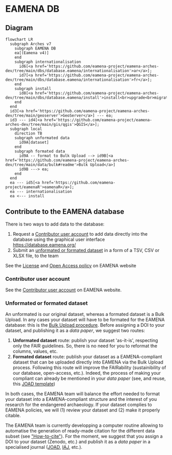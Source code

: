 # EAMENA DB

## Diagram

```mermaid
flowchart LR
  subgraph Arches v7
    subgraph EAMENA DB
    ea[(Eamena v4)]
    end
    subgraph internationalisation
      id6[<a href='https://github.com/eamena-project/eamena-arches-dev/tree/main/dbs/database.eamena/internationalisation'>ar</a>];
      id7[<a href='https://github.com/eamena-project/eamena-arches-dev/tree/main/dbs/database.eamena/internationalisation'>fr</a>];
    end 
    subgraph install
      id8[<a href='https://github.com/eamena-project/eamena-arches-dev/tree/main/dbs/database.eamena/install'>install<br>upgrade<br>migrate</a>];
    end 
  end
  id3[<a href='https://github.com/eamena-project/eamena-arches-dev/tree/main/geoserver'>GeoServer</a>] --- ea;
  id3 --- id4[<a href='https://github.com/eamena-project/eamena-arches-dev/tree/main/gis/qgis'>QGIS</a>];
  subgraph local
    direction TB
    subgraph unformated data
      id9A[dataset]
    end
    subgraph formated data
      id9A -- format to Bulk Upload --> id9B[<a href='https://github.com/eamena-project/eamena-arches-dev/tree/main/data/bulk#readme'>Bulk Upload</a>]
      id9B ---> ea;
    end
  end
  ea --- id5[<a href='https://github.com/eamena-project/eamenaR'>eamenaR</a>];
  ea --- internationalisation
  ea <--- install
```

## Contribute to the EAMENA database

There is two ways to add data to the database:

1. Request a [Contributor user account](#contributor-user-account) to add data directly into the database using the graphical user interface <https://database.eamena.org/>
2. Submit an [unformated or formated dataset](#unformated-or-formated-dataset) in a form of a TSV, CSV or XLSX file, to the team

See the [License](https://eamena.org/database#data-use) and [Open Access policy](https://eamena.org/open-access-policy) on EAMENA website

### Contributor user account

See the [Contributor user account](https://eamena.web.ox.ac.uk/open-access-policy#user-contributor) on EAMENA website.

### Unformated or formated dataset

An unformated is our original dataset, whereas a formated dataset is a Bulk Upload. In any cases your dataset will have to be formated for the EAMENA database: this is the [Bulk Upload procedure](https://github.com/eamena-project/eamena-arches-dev/tree/main/data/bulk#readme). Before assigning a DOI to your dataset, and publishing it as a *data paper*, we suggest two routes:

1. **Unformated dataset** route: publish your dataset 'as-it-is', respecting only the FAIR guidelines. So, there is no need for you to reformat the columns, values, etc.
2. **Formated dataset** route: publish your dataset as a EAMENA-compliant dataset that can be uploaded directly into EAMENA via the Bulk Upload process. Following this route will improve the FAIRability (sustainibility of our database, open-access, etc.). Indeed, the process of making your compliant can already be mentioned in your *data paper* (see, and reuse, this [JOAD template](https://github.com/eamena-project/eamena-arches-dev/blob/main/data/bibref/templates/template_joad.md)) 

In both cases, the EAMENA team will balance the effort needed to format your dataset into a EAMENA-compliant structure and the interest of you research for the endangered archaeology. If your dataset complies to EAMENA policies, we will (1) review your dataset and (2) make it properly citable.

The EAMENA team is currently developping a computer routine allowing to automatise the generation of ready-made citation for the different data subset (see ["How-to-cite"](https://github.com/eamena-project/eamena-arches-dev/tree/main/data/bibref#readme)). For the moment, we suggest that you assign a DOI to your dataset (Zenodo, etc.) and publish it as a *data paper* in a specialised journal ([JOAD](https://openarchaeologydata.metajnl.com/), [IAJ](https://archaeologydataservice.ac.uk/about/the-internet-archaeology-journal/), etc.).





